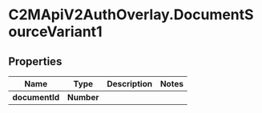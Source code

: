# C2MApiV2AuthOverlay.DocumentSourceVariant1

## Properties

Name | Type | Description | Notes
------------ | ------------- | ------------- | -------------
**documentId** | **Number** |  | 


